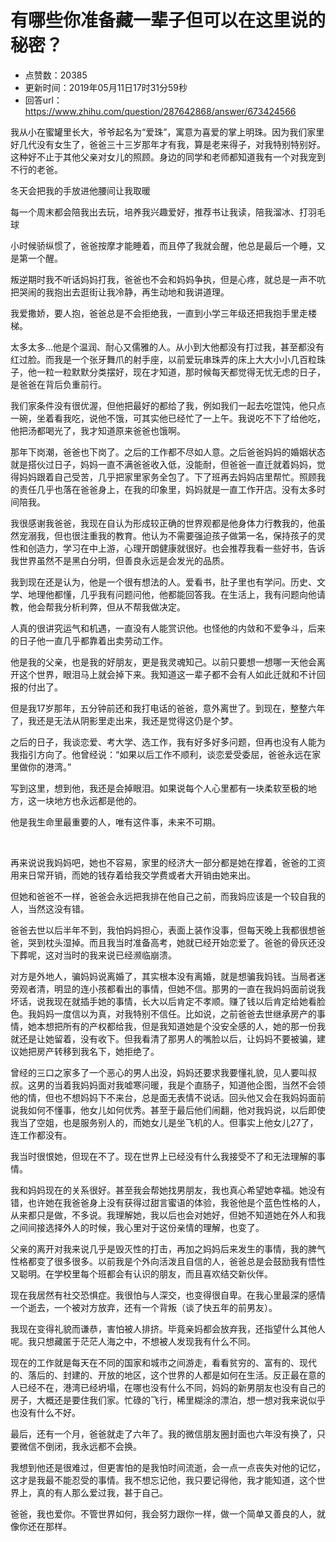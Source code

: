 # 有哪些你准备藏一辈子但可以在这里说的秘密？
- 点赞数：20385
- 更新时间：2019年05月11日17时31分59秒
- 回答url：https://www.zhihu.com/question/287642868/answer/673424566
<body>
 <p data-pid="6CfIn9gX">我从小在蜜罐里长大，爷爷起名为“爱珠”，寓意为喜爱的掌上明珠。因为我们家里好几代没有女生了，爸爸三十三岁那年才有我，算是老来得子，对我特别特别好。这种好不止于其他父亲对女儿的照顾。身边的同学和老师都知道我有一个对我宠到不行的老爸。</p>
 <p data-pid="aHj8Bifg">冬天会把我的手放进他腰间让我取暖</p>
 <p data-pid="Pi5nMwgN">每一个周末都会陪我出去玩，培养我兴趣爱好，推荐书让我读，陪我溜冰、打羽毛球</p>
 <p data-pid="i4xAiErP">小时候骄纵惯了，爸爸按摩才能睡着，而且停了我就会醒，他总是最后一个睡，又是第一个醒。</p>
 <p data-pid="9hlHtQca">叛逆期时我不听话妈妈打我，爸爸也不会和妈妈争执，但是心疼，就总是一声不吭把哭闹的我抱出去逛街让我冷静，再生动地和我讲道理。</p>
 <p data-pid="tx9EpTOk">我爱撒娇，要人抱，爸爸总是不会拒绝我，一直到小学三年级还把我抱手里走楼梯。</p>
 <p data-pid="SoKISi7i">太多太多…他是个温润、耐心又儒雅的人。从小到大他都没有打过我，甚至都没有红过脸。而我是一个张牙舞爪的射手座，以前爱玩串珠弄的床上大大小小几百粒珠子，他一粒一粒默默分类摆好，现在才知道，那时候每天都觉得无忧无虑的日子，是爸爸在背后负重前行。</p>
 <p data-pid="n9N7Idho">我们家条件没有很优渥，但他把最好的都给了我，例如我们一起去吃馄饨，他只点一碗，坐着看我吃，说他不饿，可其实他已经忙了一上午。我说吃不下了给他吃，他把汤都喝光了，我才知道原来爸爸也饿啊。</p>
 <p data-pid="OrBTnBWc">那年下岗潮，爸爸也下岗了。之后的工作都不尽如人意。之后爸爸妈妈的婚姻状态就是搭伙过日子，妈妈一直不满爸爸收入低，没能耐，但爸爸一直迁就着妈妈，觉得妈妈跟着自己受苦，几乎把家里家务全包了。下了班再去妈妈店里帮忙。照顾我的责任几乎也落在爸爸身上，在我的印象里，妈妈就是一直工作开店。没有太多时间陪我。</p>
 <p data-pid="KAzYv8bX">我很感谢我爸爸，我现在自认为形成较正确的世界观都是他身体力行教我的，他虽然宠溺我，但也很注重我的教育。他认为不需要强迫孩子做第一名，保持孩子的灵性和创造力，学习在中上游，心理开朗健康就很好。也会推荐我看一些好书，告诉我世界虽然不是黑白分明，但善良永远是会发光的品质。</p>
 <p data-pid="8GRpgmPI">我到现在还是认为，他是一个很有想法的人。爱看书，肚子里也有学问。历史、文学、地理他都懂，几乎我有问题问他，他都能回答我。在生活上，我有问题向他请教，他会帮我分析利弊，但从不帮我做决定。</p>
 <p data-pid="nxlcYEAh">人真的很讲究运气和机遇，一直没有人能赏识他。也怪他的内敛和不爱争斗，后来的日子他一直几乎都靠着出卖劳动工作。</p>
 <p data-pid="h8sMXVfz">他是我的父亲，也是我的好朋友，更是我灵魂知己。以前只要想一想哪一天他会离开这个世界，眼泪马上就会掉下来。我知道这一辈子都不会有人如此迁就和不计回报的付出了。</p>
 <p data-pid="qkgb7gKj">但是我17岁那年，五分钟前还和我打电话的爸爸，意外离世了。到现在，整整六年了，我还是无法从阴影里走出来，我还是觉得这仍是个梦。</p>
 <p data-pid="SU5TNvd4">之后的日子，我谈恋爱、考大学、选工作，我有好多好多问题，但再也没有人能为我指引方向了。他曾经说：“如果以后工作不顺利，谈恋爱受委屈，爸爸永远在家里做你的港湾。”</p>
 <p data-pid="NVKzzfmi">写到这里，想到他，我还是会掉眼泪。如果说每个人心里都有一块柔软至极的地方，这一块地方也永远都是他的。</p>
 <p data-pid="iB-PrDPw">他是我生命里最重要的人，唯有这件事，未来不可期。</p>
 <p class="ztext-empty-paragraph"><br></p>
 <p data-pid="vPXsBK3M">再来说说我妈妈吧，她也不容易，家里的经济大一部分都是她在撑着，爸爸的工资用来日常开销，而她的钱存着给我交学费或者大开销由她来出。</p>
 <p data-pid="qcTIv_SK">但她和爸爸不一样，爸爸会永远把我排在他自己之前，而我妈应该是一个较自我的人，当然这没有错。</p>
 <p data-pid="OYizGqcR">爸爸去世以后半年不到，我怕妈妈担心，表面上装作没事，但每天晚上我都很想爸爸，哭到枕头湿掉。而且我当时准备高考，她就已经开始恋爱了。爸爸的骨灰还没下葬呢，这对当时的我来说已经濒临崩溃。</p>
 <p data-pid="yrGE5CdB">对方是外地人，骗妈妈说离婚了，其实根本没有离婚，就是想骗我妈钱。当局者迷 旁观者清，明显的连小孩都看出的事情，但她不信。那男的一直在我妈妈面前说我坏话，说我现在就插手她的事情，长大以后肯定不孝顺。赚了钱以后肯定给她看脸色。我妈妈一度信以为真，对我特别不信任。比如说，之前爸爸去世继承房产的事情，她本想把所有的产权都给我，但是我知道她是个没安全感的人，她的那一份我就还是让她留着，没有收下。但我看清了那男人的嘴脸以后，让妈妈不要被骗，建议她把房产转移到我名下，她拒绝了。</p>
 <p data-pid="Aq4BVoQK">曾经的三口之家多了一个恶心的男人出没，妈妈还要求我要懂礼貌，见人要叫叔叔。这男的当着我妈妈面对我嘘寒问暖，我是个直肠子，知道他企图，当然不会领他的情，但也不想妈妈下不来台，总是面无表情不说话。回头他又会在我妈妈面前说我如何不懂事，他女儿如何优秀。甚至于最后他们闹翻，他对我妈说，以后即使我当了空姐，也是服务别人的，而她女儿是坐飞机的人。但事实上他女儿27了，连工作都没有。</p>
 <p data-pid="Wz6BE_bE">我当时很恨她，但现在不了。现在世界上已经没有什么我接受不了和无法理解的事情。</p>
 <p data-pid="oGCu3yFX">我和妈妈现在的关系很好。甚至我会帮她找男朋友，我也真心希望她幸福。她没有错，也许她在我爸爸身上没有获得过甜言蜜语的体验，我爸他是个蓝色性格的人，从来都只是做，不多说。我理解她，我以后也会对她好，但她不知道她在外人和我之间间接选择外人的时候，我心里对于这份亲情的理解，也变了。</p>
 <p data-pid="zeKTfs_a">父亲的离开对我来说几乎是毁灭性的打击，再加之妈妈后来发生的事情，我的脾气性格都变了很多很多。以前我是个外向活泼且自信的人，爸爸总是会鼓励我有悟性又聪明。在学校里每个班都会有认识的朋友，而且喜欢结交新伙伴。</p>
 <p data-pid="tpolCV6g">现在我居然有社交恐惧症。我很怕与人深交，也变得很自卑。在我心里最深的感情一个逝去，一个被对方放弃，还有一个背叛（谈了快五年的前男友）。</p>
 <p data-pid="9GZZ7zNE">我现在变得礼貌而谦恭，害怕被人排挤。毕竟亲妈都会放弃我，还指望什么其他人呢。我只想藏匿于茫茫人海之中，不想被人发现我有什么不同。</p>
 <p data-pid="IhpDrUZQ">现在的工作就是每天在不同的国家和城市之间游走，看看贫穷的、富有的、现代的、落后的、封建的、开放的地区，这个世界的人都是如何在生活。反正最在意的人已经不在，港湾已经坍塌，在哪也没有什么不同，妈妈的新男朋友也没有自己的房子，大概还是要住我们家。忙碌的飞行，稀里糊涂的漂泊，想一想对我来说似乎也没有什么不好。</p>
 <p data-pid="rZpwJ0jm">最后，还有一个月，爸爸就走了六年了。我的微信朋友圈封面也六年没有换了，只要微信不倒闭，我永远都不会换。</p>
 <p data-pid="JK0bJUd0">我想到他还是很难过，但更害怕的是我怕时间流逝，会一点一点丧失对他的记忆，这才是我最不能忍受的事情。我不想忘记他，我只要记得他，我才能知道，这个世界上，真的有人那么爱过我，甚于自己。</p>
 <p data-pid="Timi8X_S">爸爸，我也爱你。不管世界如何，我会努力跟你一样，做一个简单又善良的人，就像你还在那样。</p>
</body>
